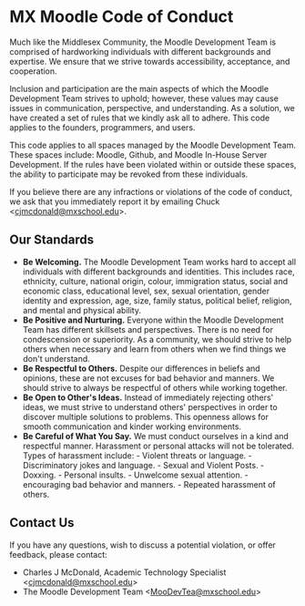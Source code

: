 # MX Moodle Code of Conduct

Much like the Middlesex Community, the Moodle Development Team is comprised of hardworking individuals with different backgrounds and expertise. We ensure that we strive towards accessibility, acceptance, and cooperation.

Inclusion and participation are the main aspects of which the Moodle Development Team strives to uphold; however, these values may cause issues in communication, perspective, and understanding. As a solution, we have created a set of rules that we kindly ask all to adhere. This code applies to the founders, programmers, and users.

This code applies to all spaces managed by the Moodle Development Team. These spaces include: Moodle, Github, and Moodle In-House Server Development. If the rules have been violated within or outside these spaces, the ability to participate may be revoked from these individuals. 

If you believe there are any infractions or violations of the code of conduct, we ask that you immediately report it by emailing Chuck \<cjmcdonald@mxschool.edu\>.

## Our Standards

- **Be Welcoming.** The Moodle Development Team works hard to accept all individuals with different backgrounds and identities. This includes race, ethnicity, culture, national origin, colour, immigration status, social and economic class, educational level, sex, sexual orientation, gender identity and expression, age, size, family status, political belief, religion, and mental and physical ability. 
- **Be Positive and Nurturing.** Everyone within the Moodle Development Team has different skillsets and perspectives. There is no need for condescension or superiority. As a community, we should strive to help others when necessary and learn from others when we find things we don't understand. 
- **Be Respectful to Others.** Despite our differences in beliefs and opinions, these are not excuses for bad behavior and manners. We should strive to always be respectful of others while working together.
- **Be Open to Other's Ideas.** Instead of immediately rejecting others' ideas, we must strive to understand others' perspectives in order to discover multiple solutions to problems. This openness allows for smooth communication and kinder working environments.
- **Be Careful of What You Say.** We must conduct ourselves in a kind and respectful manner. Harassment or personal attacks will not be tolerated. Types of harassment include:
      - Violent threats or language.
      - Discriminatory jokes and language.
      - Sexual and Violent Posts.
      - Doxxing.
      - Personal insults.
      - Unwelcome sexual attention.
      - encouraging bad behavior and manners.
      - Repeated harassment of others.

## Contact Us
If you have any questions, wish to discuss a potential violation, or offer feedback, please contact: 
- Charles J McDonald, Academic Technology Specialist \<cjmcdonald@mxschool.edu\>
- The Moodle Development Team \<MooDevTea@mxschool.edu\>

